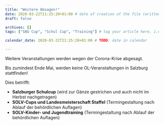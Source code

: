 ```yaml
---
title: "Weitere Absagen!"
date: 2020-03-22T21:25:20+01:00 # date of creation of the file (written)
draft: false

archives: []
tags: ["SBG Cup", "Schul Cup", "Training"] # tag your article here, i.e ["Training", "Administratives"]

calendar_date: 2020-03-22T21:25:20+01:00 # TODO: date in calendar

---
```


Weitere Veranstaltungen werden wegen der Corona-Krise abgesagt.

<!--more-->

Bis zumindest Ende Mai, werden keine OL-Veranstaltungen in Salzburg stattfinden!

Dies betrifft: 

- **Salzburger Schulcup** (wird zur Gänze gestrichen und auch nicht im Herbst nachgetragen)
- **SOLV-Cups und Landesmeisterschaft Staffel** (Termingestaltung nach Ablauf der behördlichen Auflagen)
- **SOLV-Kinder- und Jugendtraining** (Termingestaltung nach Ablauf der behördlichen Auflagen)